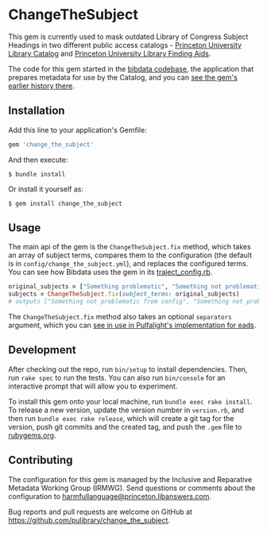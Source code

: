 # ChangeTheSubject

This gem is currently used to mask outdated Library of Congress Subject Headings in two different public access catalogs - [Princeton University Library Catalog](https://catalog.princeton.edu/) and [Princeton University Library Finding Aids](https://findingaids.princeton.edu/).

The code for this gem started in the [bibdata codebase](https://github.com/pulibrary/bibdata), the application that prepares metadata for use by the Catalog, and you can [see the gem's earlier history there](https://github.com/pulibrary/bibdata/commits/590d2437126150d66e40393724f9e11ba95c3328/marc_to_solr/lib/change_the_subject.rb).

## Installation

Add this line to your application's Gemfile:

```ruby
gem 'change_the_subject'
```

And then execute:

    $ bundle install

Or install it yourself as:

    $ gem install change_the_subject

## Usage
The main api of the gem is the `ChangeTheSubject.fix` method, which takes an array of subject terms, compares them to the configuration (the default is in `config/change_the_subject.yml`), and replaces the configured terms. You can see how Bibdata uses the gem in its [traject_config.rb](https://github.com/pulibrary/bibdata/blob/main/marc_to_solr/lib/traject_config.rb).

```ruby
original_subjects = ["Something problematic", "Something not problematic"]
subjects = ChangeTheSubject.fix(subject_terms: original_subjects)
# outputs ["Something not problematic from config", "Something not problematic"]
```

The `ChangeTheSubject.fix` method also takes an optional `separators` argument, which you can [see in use in Pulfalight's implementation for eads](https://github.com/pulibrary/pulfalight/blob/main/lib/pulfalight/traject/ead2_config.rb).

## Development

After checking out the repo, run `bin/setup` to install dependencies. Then, run `rake spec` to run the tests. You can also run `bin/console` for an interactive prompt that will allow you to experiment.

To install this gem onto your local machine, run `bundle exec rake install`. To release a new version, update the version number in `version.rb`, and then run `bundle exec rake release`, which will create a git tag for the version, push git commits and the created tag, and push the `.gem` file to [rubygems.org](https://rubygems.org).

## Contributing
The configuration for this gem is managed by the Inclusive and Reparative Metadata Working Group (IRMWG). Send questions or comments about the configuration to harmfullanguage@princeton.libanswers.com.

Bug reports and pull requests are welcome on GitHub at https://github.com/pulibrary/change_the_subject.
